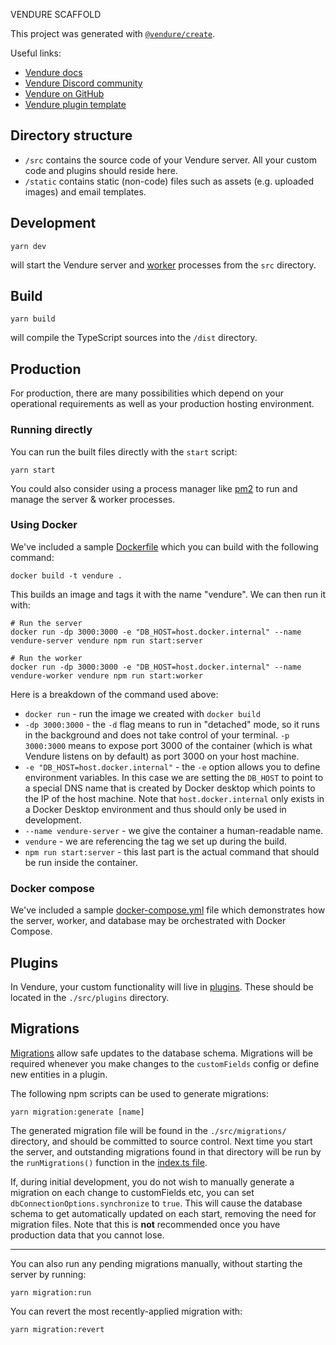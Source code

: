 VENDURE SCAFFOLD

This project was generated with [`@vendure/create`](https://github.com/vendure-ecommerce/vendure/tree/master/packages/create).

Useful links:

-   [Vendure docs](https://www.vendure.io/docs)
-   [Vendure Discord community](https://www.vendure.io/community)
-   [Vendure on GitHub](https://github.com/vendure-ecommerce/vendure)
-   [Vendure plugin template](https://github.com/vendure-ecommerce/plugin-template)

## Directory structure

-   `/src` contains the source code of your Vendure server. All your custom code and plugins should reside here.
-   `/static` contains static (non-code) files such as assets (e.g. uploaded images) and email templates.

## Development

```
yarn dev
```

will start the Vendure server and [worker](https://www.vendure.io/docs/developer-guide/vendure-worker/) processes from
the `src` directory.

## Build

```
yarn build
```

will compile the TypeScript sources into the `/dist` directory.

## Production

For production, there are many possibilities which depend on your operational requirements as well as your production
hosting environment.

### Running directly

You can run the built files directly with the `start` script:

```
yarn start
```

You could also consider using a process manager like [pm2](https://pm2.keymetrics.io/) to run and manage
the server & worker processes.

### Using Docker

We've included a sample [Dockerfile](./Dockerfile) which you can build with the following command:

```
docker build -t vendure .
```

This builds an image and tags it with the name "vendure". We can then run it with:

```
# Run the server
docker run -dp 3000:3000 -e "DB_HOST=host.docker.internal" --name vendure-server vendure npm run start:server

# Run the worker
docker run -dp 3000:3000 -e "DB_HOST=host.docker.internal" --name vendure-worker vendure npm run start:worker
```

Here is a breakdown of the command used above:

-   `docker run` - run the image we created with `docker build`
-   `-dp 3000:3000` - the `-d` flag means to run in "detached" mode, so it runs in the background and does not take
    control of your terminal. `-p 3000:3000` means to expose port 3000 of the container (which is what Vendure listens
    on by default) as port 3000 on your host machine.
-   `-e "DB_HOST=host.docker.internal"` - the `-e` option allows you to define environment variables. In this case we
    are setting the `DB_HOST` to point to a special DNS name that is created by Docker desktop which points to the IP of
    the host machine. Note that `host.docker.internal` only exists in a Docker Desktop environment and thus should only be
    used in development.
-   `--name vendure-server` - we give the container a human-readable name.
-   `vendure` - we are referencing the tag we set up during the build.
-   `npm run start:server` - this last part is the actual command that should be run inside the container.

### Docker compose

We've included a sample [docker-compose.yml](./docker-compose.yml) file which demonstrates how the server, worker, and
database may be orchestrated with Docker Compose.

## Plugins

In Vendure, your custom functionality will live in [plugins](https://www.vendure.io/docs/plugins/).
These should be located in the `./src/plugins` directory.

## Migrations

[Migrations](https://www.vendure.io/docs/developer-guide/migrations/) allow safe updates to the database schema. Migrations
will be required whenever you make changes to the `customFields` config or define new entities in a plugin.

The following npm scripts can be used to generate migrations:

```
yarn migration:generate [name]
```

The generated migration file will be found in the `./src/migrations/` directory, and should be committed to source control.
Next time you start the server, and outstanding migrations found in that directory will be run by the `runMigrations()`
function in the [index.ts file](./src/index.ts).

If, during initial development, you do not wish to manually generate a migration on each change to customFields etc, you
can set `dbConnectionOptions.synchronize` to `true`. This will cause the database schema to get automatically updated
on each start, removing the need for migration files. Note that this is **not** recommended once you have production
data that you cannot lose.

---

You can also run any pending migrations manually, without starting the server by running:

```
yarn migration:run
```

You can revert the most recently-applied migration with:

```
yarn migration:revert
```

